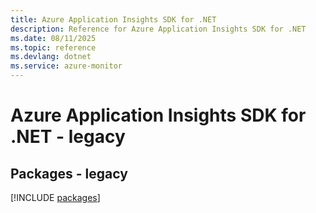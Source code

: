 ```yaml
---
title: Azure Application Insights SDK for .NET
description: Reference for Azure Application Insights SDK for .NET
ms.date: 08/11/2025
ms.topic: reference
ms.devlang: dotnet
ms.service: azure-monitor
---
```

# Azure Application Insights SDK for .NET - legacy
## Packages - legacy
[!INCLUDE [packages](application-insights-index.md)]